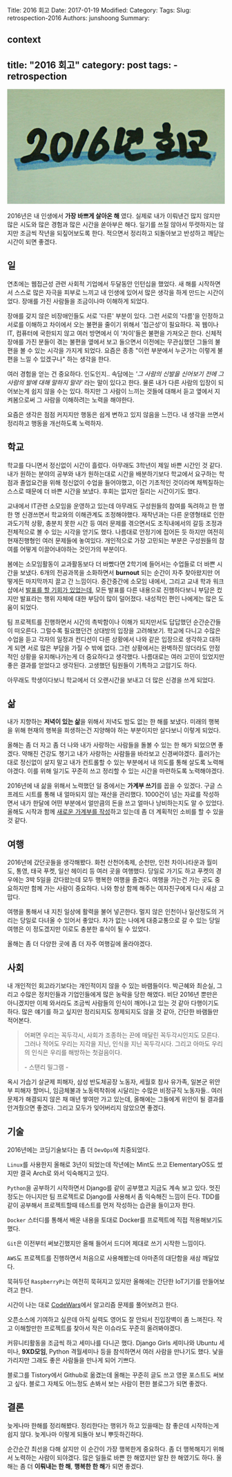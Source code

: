 Title: 2016 회고
Date: 2017-01-19
Modified:
Category:
Tags:
Slug: retrospection-2016
Authors: junshoong
Summary:


context
---
title: "2016 회고"
category: post
tags:
    - retrospection
---

![2016년 회고](/images/2017-01-19/01.jpg)



2016년은 내 인생에서 **가장 바쁘게 살아온 해** 였다. 실제로 내가 이뤄낸건 많지 않지만 많은 시도와 많은 경험과 많은 시간을 쏟아부은 해다. 일기를 쓰질 않아서 뚜렷하지는 않지만 조금씩 작년을 되짚어보도록 한다. 적으면서 정리하고 되돌아보고 반성하고 깨닫는 시간이 되면 좋겠다. 

## 일

연초에는 웹접근성 관련 사회적 기업에서 두달동안 인턴십을 했었다. 새 해를 시작하면서 스스로 많은 자극을 피부로 느끼고 내 인생에 있어서 많은 생각을 하게 만드는 시간이었다. 장애를 가진 사람들을 조금이나마 이해하게 되었다. 

장애를 갖지 않은 비장애인들도 서로 '다른' 부분이 있다. 그런 서로의 '다름'을 인정하고 서로를 이해하고 차이에서 오는 불편을 줄이기 위해서 '접근성'이 필요하다. 꼭 웹이나 IT, 컴퓨터에 국한되지 않고 여러 방면에서 이 '차이'들은 불편을 가져오곤 한다. 신체적 장애를 가진 분들이 겪는 불편을 옆에서 보고 들으면서 이전에는 무관심했던 그들의 불편을 볼 수 있는 시각을 가지게 되었다. 요즘은 종종 "이런 부분에서 누군가는 이렇게 불편을 느낄 수 있겠구나" 하는 생각을 한다.

여러 경험을 얻는 건 중요하다. 인도인지.. 속담에는 *'그 사람의 신발을 신어보기 전에 그 사람의 발에 대해 말하지 말라'* 라는 말이 있다고 한다. 물론 내가 다른 사람의 입장이 되어보는게 쉽지 않을 수는 있다. 하지만 그 사람이 느끼는 것들에 대해서 듣고 옆에서 지켜봄으로써 그 사람을 이해하려는 노력을 해야한다. 

요즘은 생각은 점점 커지지만 행동은 쉽게 변하고 있지 않음을 느낀다. 내 생각을 쓰면서 정리하고 행동을 개선하도록 노력하자.

## 학교

학교를 다니면서 정신없이 시간이 흘렀다. 아무래도 3학년이 제일 바쁜 시간인 것 같다. 내가 원하는 분야의 공부와 내가 원하는대로 시간을 배분하기보다 학교에서 요구하는 학점과 졸업요건을 위해 정신없이 수업을 들어야했고,  이건 기초적인 것이라며 채찍질하는 스스로 때문에 더 바쁜 시간을 보냈다. 후회는 없지만 질리는 시간이기도 했다.

교내에서 IT관련 소모임을 운영하고 있는데 아무래도 구성원들의 참여를 독려하고 한 명 한 명 신경쓰면서 학교와의 이해관계도 조정해야했다. 재작년과는 다른 운영형태로 인한 과도기적 상황, 충분치 못한 시간 등 여러 문제를 겪으면서도 조직내에서의 갈등 조정과 전체적으로 볼 수 있는 시각을 얻기도 했다. 나름대로 안정기에 접어든 듯 하지만 여전히 현재진행형인 여러 문제들에 놓여있다. 개인적으로 가장 고민되는 부분은 구성원들의 참여를 어떻게 이끌어내야하는 것인가의 부분이다.

봄에는 소모임활동이 교과활동보다 더 바빴다면 2학기에 들어서는 수업들로 더 바쁜 시간을 보냈다. 6개의 전공과목을 소화하면서 **burnout** 되는 순간이 자주 찾아왔지만 어떻게든 마지막까지 끌고 간 느낌이다. 중간중간에 소모임 내에서, 그리고 교내 학과 워크샵에서 [발표를 할 기회가 있었는데](http://www.slideshare.net/Vaporize93), 모든 발표를 다른 내용으로 진행하다보니 부담은 컸지만 발표라는 행위 자체에 대한 부담이 많이 덜어졌다. 내성적인 편인 나에게는 많은 도움이 되었다.

팀 프로젝트를 진행하면서 시간의 촉박함이나 이해가 되지만서도 답답했던 순간순간들이 떠오른다. 그럴수록 필요했던건 상대방의 입장을 고려해보기. 학교에 다니고 수많은 수업을 듣고 각자의 일정과 컨디션이 다른 상황에서 나와 같은 입장으로 생각하고 대하게 되면 서로 많은 부담을 가질 수 밖에 없다. 그런 상황에서는 완벽하진 않더라도 안정적인 상황을 유지해나가는게 더 중요하다고 생각했다. 나름대로는 여러 고민이 있었지만 좋은 결과를 얻었다고 생각된다. 고생했던 팀원들이 기특하고 고맙기도 하다.

아무래도 학생이다보니 학교에서 더 오랜시간을 보내고 더 많은 신경을 쓰게 되었다.

## 삶

내가 지향하는 **저녁이 있는 삶**을 위해서 저녁도 밤도 없는 한 해를 보냈다. 미래의 행복을 위해 현재의 행복을 희생하는건 지양해야 하는 부분이지만 살다보니 이렇게 되었다.

올해는 좀 더 자고 좀 더 나와 내가 사랑하는 사람들을 돌볼 수 있는 한 해가 되었으면 좋겠다. 약해진 건강도 챙기고 내가 사랑하는 사람들을 바라보고 신경써야겠다. 흘러가는대로 정신없이 살지 말고 내가 컨트롤할 수 있는 부분에서 내 의도를 통해 살도록 노력해야겠다. 이를 위해 일기도 꾸준히 쓰고 정리할 수 있는 시간을 마련하도록 노력해야겠다.

2016년에 내 삶을 위해서 노력했던 일 중에서는 **가계부 쓰기**를 꼽을 수 있겠다. 구글 스프레드 시트를 통해 내 얼마되지 않는 재산을 관리했다. 1000건이 넘는 자료를 작성하면서 내가 한달에 어떤 부분에서 얼만큼의 돈을 쓰고 얼마나 낭비하는지도 알 수 있었다. 올해도 시작과 함께 [새로운 가계부를 작성](http://kimjmin.net/2016/12/dmitri-account-book-2017/)하고 있는데 좀 더 계획적인 소비를 할 수 있을 것 같다.

## 여행

2016년에 갔던곳들을 생각해봤다. 화천 산천어축제, 순천만, 인천 차이나타운과 월미도, 통영, 태국 푸켓, 일산 헤이리 등 여러 곳을 여행했다. 당일로 가기도 하고 푸켓의 경우에는 3박 5일을 갔다왔는데 모두 행복한 여행을 즐겼다. 여행을 가는건 가는 곳도 중요하지만 함께 가는 사람이 중요하다. 나와 항상 함께 해주는 여자친구에게 다시 새삼 고맙다.

여행을 통해서 내 지친 일상에 활력을 불어 넣곤한다. 멀지 않은 인천이나 일산정도의 거리는 당일로 다녀올 수 있어서 좋았다. 차가 없는 나에게 대중교통으로 갈 수 있는 당일 여행은 이 정도겠지만 이로도 충분한 휴식이 될 수 있었다.

올해는 좀 더 다양한 곳에 좀 더 자주 여행길에 올라야겠다. 

## 사회

내 개인적인 회고라기보다는 개인적이지 않을 수 있는 바램들이다. 박근혜와 최순실, 그리고 수많은 정치인들과 기업인들에게 많은 농락을 당한 해였다. 비단 2016년 뿐만은 아니겠지만 이제 와서라도 조금씩 사람들의 인식이 깨어나고 있는 것 같아 다행이기도 하다. 많은 얘기를 하고 싶지만 정리되지도 정제되지도 않을 것 같아, 간단한 바램들만 적어본다. 

> 어쩌면 우리는 꼭두각시, 사회가 조종하는 끈에 매달린 꼭두각시인지도 모른다. 그러나 적어도 우리는 지각을 지닌, 인식을 지닌 꼭두각시다. 그리고 아마도 우리의 인식은 우리를 해방하는 첫걸음이다. 
>
>  \- 스탠리 밀그램 -

옥시 가습기 살균제 피해자, 삼성 반도체공장 노동자, 세월호 참사 유가족, 일본군 위안부 피해자 할머니, 임금체불과 노동력착취에 시달리는 수많은 비정규직 노동자들.. 여러 문제가 해결되지 않은 채 매년 쌓여만 가고 있는데, 올해에는 그들에게 위안이 될 결과를 안겨줬으면 좋겠다. 그리고 모두가 잊어버리지 않았으면 좋겠다.

## 기술

2016년에는 코딩기술보다는 좀 더 `DevOps`에 치중되었다. 

`Linux`를 사용한지 올해로 3년이 되었는데 작년에는 Mint도 쓰고 ElementaryOS도 썼지만 결국 Arch로 와서 익숙해지고 있다. 

`Python`을 공부하기 시작하면서 Django를 같이 공부했고 지금도 계속 보고 있다. 멋진 정도는 아니지만 팀 프로젝트로 Django를 사용해서 좀 익숙해진 느낌이 든다. TDD를 같이 공부해서 프로젝트할때 테스트를 먼저 작성하는 습관을 들이고자 한다.

`Docker` 스터디를 통해서 배운 내용을 토대로 Docker를 프로젝트에 직접 적용해보기도 했다. 

`Git`은 이전부터 써보긴했지만 올해 들어서 드디어 제대로 쓰기 시작한 느낌이다. 

`AWS`도 프로젝트를 진행하면서 처음으로 사용해봤는데 아마존의 대단함을 새삼 깨달았다. 

묵혀두던 `RaspberryPi`는 여전히 묵혀지고 있지만 올해에는 간단한 IoT기기를 만들어보려고 한다.

시간이 나는 대로 [CodeWars](http://codewars.com/)에서 알고리즘 문제를 풀어보려고 한다.

오픈소스에 기여하고 싶은데 아직 실력도 영어도 잘 안되서 진입장벽이 좀 느껴진다. 작고 이해할만한 프로젝트를 찾아서 작은 이슈라도 꾸준히 올려봐야겠다.

커뮤니티활동을 조금씩 하고 세미나를 다니곤 했다. Django Girls 세미나와 Ubuntu 세미나, **9XD모임**, Python 격월세미나 등을 참석하면서 여러 사람을 만나기도 했다. 낯을 가리지만 그래도 좋은 사람들을 만나게 되어 기쁘다.

블로그를 Tistory에서 Github로 옮겼는데 올해는 꾸준히 글도 쓰고 영문 포스트도 써보고 싶다. 블로그 자체도 어느정도 손봐서 보는 사람이 편한 블로그가 되면 좋겠다.

## 결론

늦게나마 한해를 정리해봤다. 정리한다는 행위가 하고 있을때는 참 좋은데 시작하는게 쉽지 않다. 늦게나마 이렇게 되돌아 보니 뿌듯하긴하다.

순간순간 최선을 다해 살지만 이 순간이 가장 행복한게 중요하다. 좀 더 행복해지기 위해서 노력하는 사람이 되야겠다. 많은 일들로 바쁜 한 해였지만 알찬 한 해였기도 하다. 올해는 좀 더 **이뤄내는 한 해**, **행복한 한 해**가 되면 좋겠다.
